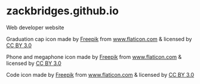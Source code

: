 # zackbridges.github.io
Web developer website

Graduation cap icon made by <a href="http://www.flaticon.com/authors/freepik" title="Freepik">Freepik</a> from <a href="http://www.flaticon.com" title="Flaticon">www.flaticon.com</a> & licensed by <a href="http://creativecommons.org/licenses/by/3.0/" title="Creative Commons BY 3.0">CC BY 3.0</a>

Phone and megaphone icon made by <a href="http://www.flaticon.com/authors/freepik" title="Freepik">Freepik</a> from <a href="http://www.flaticon.com" title="Flaticon">www.flaticon.com</a> & licensed by <a href="http://creativecommons.org/licenses/by/3.0/" title="Creative Commons BY 3.0">CC BY 3.0</a>

Code icon made by <a href="http://www.flaticon.com/authors/freepik" title="Freepik">Freepik</a> from <a href="http://www.flaticon.com" title="Flaticon">www.flaticon.com</a> & licensed by <a href="http://creativecommons.org/licenses/by/3.0/" title="Creative Commons BY 3.0">CC BY 3.0</a>
